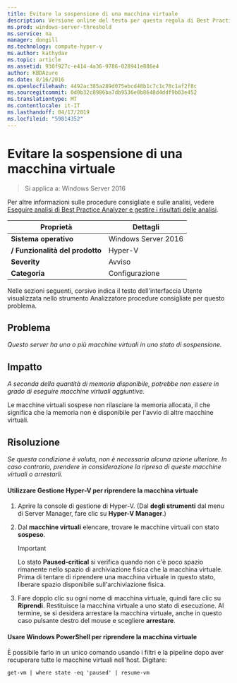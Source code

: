 ```yaml
---
title: Evitare la sospensione di una macchina virtuale
description: Versione online del testo per questa regola di Best Practices Analyzer.
ms.prod: windows-server-threshold
ms.service: na
manager: dongill
ms.technology: compute-hyper-v
ms.author: kathydav
ms.topic: article
ms.assetid: 930f927c-e414-4a36-9786-028941e886e4
author: KBDAzure
ms.date: 8/16/2016
ms.openlocfilehash: 4492ac385a289d075ebcd48b1c7c1c78c1af2f8c
ms.sourcegitcommit: 0d0b32c8986ba7db9536e0b8648d4ddf9b03e452
ms.translationtype: MT
ms.contentlocale: it-IT
ms.lasthandoff: 04/17/2019
ms.locfileid: "59814352"
---
```

# <a name="avoid-pausing-a-virtual-machine"></a>Evitare la sospensione di una macchina virtuale

>Si applica a: Windows Server 2016

Per altre informazioni sulle procedure consigliate e sulle analisi, vedere [Eseguire analisi di Best Practice Analyzer e gestire i risultati delle analisi](https://go.microsoft.com/fwlink/p/?LinkID=223177).
  
|Proprietà|Dettagli|  
|-|-|  
|**Sistema operativo**|Windows Server 2016|  
|**/ Funzionalità del prodotto**|Hyper-V|  
|**Severity**|Avviso|  
|**Categoria**|Configurazione|  

Nelle sezioni seguenti, corsivo indica il testo dell'interfaccia Utente visualizzata nello strumento Analizzatore procedure consigliate per questo problema.

## <a name="issue"></a>Problema  
  
*Questo server ha uno o più macchine virtuali in uno stato di sospensione.*  
  
## <a name="impact"></a>Impatto  
  
*A seconda della quantità di memoria disponibile, potrebbe non essere in grado di eseguire macchine virtuali aggiuntive.*  
  
Le macchine virtuali sospese non rilasciare la memoria allocata, il che significa che la memoria non è disponibile per l'avvio di altre macchine virtuali.  
  
## <a name="resolution"></a>Risoluzione  
  
*Se questa condizione è voluta, non è necessaria alcuna azione ulteriore. In caso contrario, prendere in considerazione la ripresa di queste macchine virtuali o arrestarli.*  
  
#### <a name="use-hyper-v-manager-to-resume-the-virtual-machine"></a>Utilizzare Gestione Hyper-V per riprendere la macchina virtuale  
  
1.  Aprire la console di gestione di Hyper-V. (Dal **degli strumenti** dal menu di Server Manager, fare clic su **Hyper-V Manager**.)  
  
2.  Dal **macchine virtuali** elencare, trovare le macchine virtuali con stato **sospeso**.  
  
    > [!IMPORTANT]  
    > Lo stato **Paused-critical** si verifica quando non c'è poco spazio rimanente nello spazio di archiviazione fisica che la macchina virtuale. Prima di tentare di riprendere una macchina virtuale in questo stato, liberare spazio disponibile sull'archiviazione fisica.  
  
3.  Fare doppio clic su ogni nome di macchina virtuale, quindi fare clic su **Riprendi**. Restituisce la macchina virtuale a uno stato di esecuzione. Al termine, se si desidera arrestare la macchina virtuale, anche in questo caso pulsante destro del mouse e scegliere **arrestare**.  
  
#### <a name="use-windows-powershell-to-resume-the-virtual-machine"></a>Usare Windows PowerShell per riprendere la macchina virtuale  
  
È possibile farlo in un unico comando usando i filtri e la pipeline dopo aver recuperare tutte le macchine virtuali nell'host. Digitare:   
  
```  
get-vm | where state -eq 'paused' | resume-vm  
```  
  



